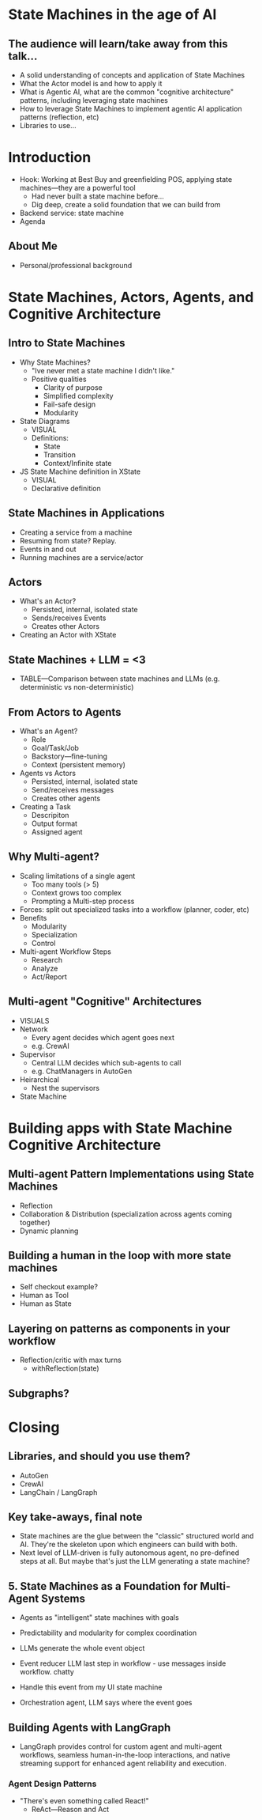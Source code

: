 # State Machines in the age of AI
## The audience will learn/take away from this talk...
* A solid understanding of concepts and application of State Machines
* What the Actor model is and how to apply it
* What is Agentic AI, what are the common "cognitive architecture" patterns, including leveraging state machines
* How to leverage State Machines to implement agentic AI application patterns (reflection, etc)
* Libraries to use...

# Introduction
* Hook: Working at Best Buy and greenfielding POS, applying state machines—they are a powerful tool
    * Had never built a state machine before...
    * Dig deep, create a solid foundation that we can build from
* Backend service: state machine
* Agenda

## About Me
* Personal/professional background

# State Machines, Actors, Agents, and Cognitive Architecture

## Intro to State Machines
* Why State Machines?
    * "Ive never met a state machine I didn't like."
    * Positive qualities
        * Clarity of purpose
        * Simplified complexity
        * Fail-safe design
        * Modularity
* State Diagrams
    * VISUAL
    * Definitions: 
        * State
        * Transition
        * Context/Infinite state
* JS State Machine definition in XState
    * VISUAL
    * Declarative definition

## State Machines in Applications
* Creating a service from a machine
* Resuming from state? Replay.
* Events in and out
* Running machines are a service/actor

## Actors
* What's an Actor?
    * Persisted, internal, isolated state
    * Sends/receives Events
    * Creates other Actors
* Creating an Actor with XState

## State Machines + LLM = <3
* TABLE—Comparison between state machines and LLMs (e.g. deterministic vs non-deterministic)

## From Actors to Agents
* What's an Agent?
    * Role
    * Goal/Task/Job
    * Backstory—fine-tuning
    * Context (persistent memory)
* Agents vs Actors
    * Persisted, internal, isolated state
    * Send/receives messages
    * Creates other agents
* Creating a Task
    * Descripiton
    * Output format
    * Assigned agent

## Why Multi-agent?
* Scaling limitations of a single agent
    * Too many tools (> 5)
    * Context grows too complex
    * Prompting a Multi-step process
* Forces: split out specialized tasks into a workflow (planner, coder, etc)
* Benefits
    * Modularity
    * Specialization
    * Control
* Multi-agent Workflow Steps
    * Research
    * Analyze
    * Act/Report

## Multi-agent "Cognitive" Architectures
* VISUALS
* Network
    * Every agent decides which agent goes next
    * e.g. CrewAI
* Supervisor
    * Central LLM decides which sub-agents to call
    * e.g. ChatManagers in AutoGen
* Heirarchical
    * Nest the supervisors
* State Machine

# Building apps with State Machine Cognitive Architecture

## Multi-agent Pattern Implementations using State Machines
* Reflection
* Collaboration & Distribution (specialization across agents coming together)
* Dynamic planning

## Building a human in the loop with more state machines
* Self checkout example?
* Human as Tool
* Human as State

## Layering on patterns as components in your workflow
* Reflection/critic with max turns
    * withReflection(state)

## Subgraphs?

# Closing

## Libraries, and should you use them?
* AutoGen
* CrewAI
* LangChain / LangGraph

## Key take-aways, final note
* State machines are the glue between the "classic" structured world and AI. They're the skeleton upon which engineers can build with both.
* Next level of LLM-driven is fully autonomous agent, no pre-defined steps at all. But maybe that's just the LLM generating a state machine?

## 5. State Machines as a Foundation for Multi-Agent Systems
* Agents as "intelligent" state machines with goals
* Predictability and modularity for complex coordination


* LLMs generate the whole event object
* Event reducer LLM last step in workflow - use messages inside workflow. chatty
* Handle this event from my UI state machine
* Orchestration agent, LLM says where the event goes



## Building Agents with LangGraph
* LangGraph provides control for custom agent and multi-agent workflows, seamless human-in-the-loop interactions, and native streaming support for enhanced agent reliability and execution.

### Agent Design Patterns
* "There's even something called React!"
    * ReAct—Reason and Act
